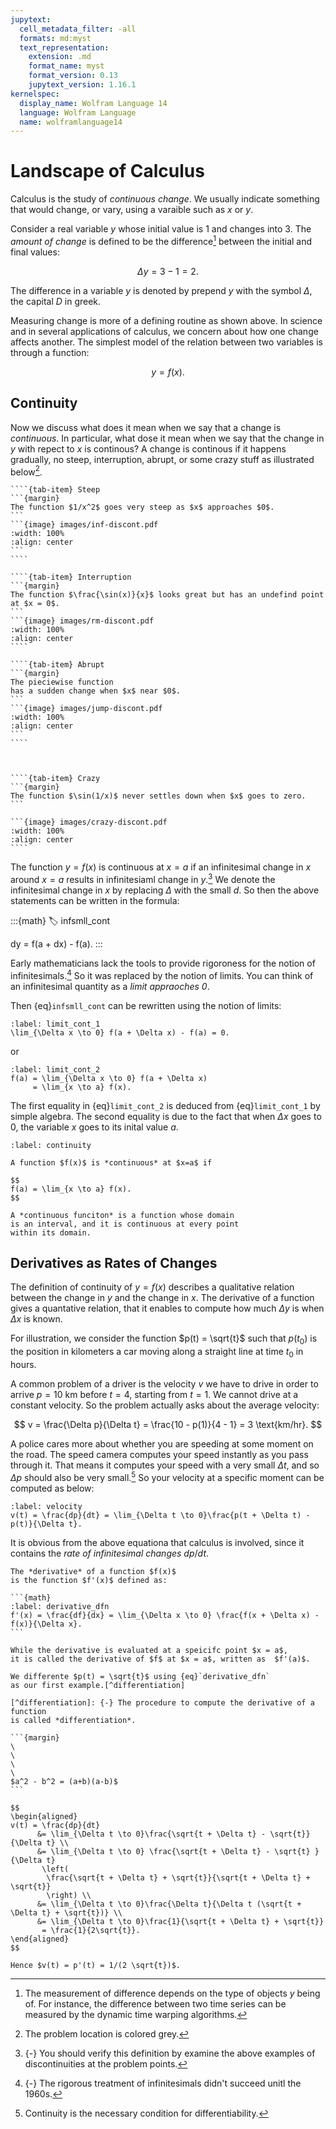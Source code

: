 ```yaml
---
jupytext:
  cell_metadata_filter: -all
  formats: md:myst
  text_representation:
    extension: .md
    format_name: myst
    format_version: 0.13
    jupytext_version: 1.16.1
kernelspec:
  display_name: Wolfram Language 14
  language: Wolfram Language
  name: wolframlanguage14
---
```


# Landscape of Calculus

Calculus is the study of *continuous change*.
We usually indicate something that would change,
or vary, using a varaible such as $x$ or $y$.

Consider a real variable $y$ 
whose initial value is $1$ and changes into $3$.
The *amount of change* is defined to 
be the difference[^distance] between the initial and final values:

$$
\Delta y = 3 - 1 = 2.
$$

The difference in a variable $y$ is denoted by prepend
$y$ with the symbol $\Delta$, the capital $D$ in greek.

[^distance]: The measurement of difference depends on
the type of objects $y$ being of.
For instance, the difference between two time series can
be measured by the dynamic time warping algorithms.

Measuring change is more of a defining routine as shown above.
In science and in several applications of calculus,
we concern about how one change affects another.
The simplest model of the relation between two variables
is through a function:

$$
y = f(x).
$$

## Continuity 

Now we discuss what does it mean when we say that a change is *continuous*.
In particular, what dose it mean when we say that the change in $y$
with repect to $x$ is continous?
A change is continous if it happens gradually, 
no steep, interruption, abrupt, or some crazy stuff as illustrated below[^discont-exmp-epilog].

[^discont-exmp-epilog]: The problem location is colored grey.

`````{tab-set}
````{tab-item} Steep
```{margin}
The function $1/x^2$ goes very steep as $x$ approaches $0$.
```
```{image} images/inf-discont.pdf
:width: 100%
:align: center
```
````

````{tab-item} Interruption
```{margin}
The function $\frac{\sin(x)}{x}$ looks great but has an undefind point at $x = 0$.
```
```{image} images/rm-discont.pdf
:width: 100%
:align: center
````

````{tab-item} Abrupt
```{margin}
The pieciewise function 
has a sudden change when $x$ near $0$.
```
```{image} images/jump-discont.pdf
:width: 100%
:align: center
```
````



````{tab-item} Crazy
```{margin}
The function $\sin(1/x)$ never settles down when $x$ goes to zero.
```

```{image} images/crazy-discont.pdf
:width: 100%
:align: center
````
`````


The function $y = f(x)$ is continuous at $x = a$
if an infinitesimal change in $x$ around $x = a$
results in infinitesiaml change in $y$.[^test-infsmll-cont]
We denote the infinitesimal change in $x$ by 
replacing $\Delta$ with the small $d$.
So then the above statements can be written in the formula:

:::{math}
:label: infsmll_cont

dy = f(a + dx) - f(a).
:::

[^test-infsmll-cont]: {-} You should verify 
this definition by examine the above examples
of discontinuities at the problem points.

Early mathematicians lack the tools to provide 
rigoroness for the notion of infinitesimals.[^infsmll-rebrand]
So it was replaced by the notion of limits.
You can think of an infinitesimal quantity as 
a *limit appraoches $0$*.

Then {eq}`infsmll_cont` can be rewritten using the notion of limits:

```{math}
:label: limit_cont_1
\lim_{\Delta x \to 0} f(a + \Delta x) - f(a) = 0.
```

or

```{math}
:label: limit_cont_2
f(a) = \lim_{\Delta x \to 0} f(a + \Delta x)
     = \lim_{x \to a} f(x). 
```

The first equality in {eq}`limit_cont_2` is deduced from {eq}`limit_cont_1`
by simple algebra.
The second equality is due to the fact that when $\Delta x$ goes to $0$,
the variable $x$ goes to its inital value $a$.

[^infsmll-rebrand]: {-} The rigorous treatment of infinitesimals
didn't succeed unitl the 1960s.


```{prf:definition} Continuity
:label: continuity

A function $f(x)$ is *continuous* at $x=a$ if

$$
f(a) = \lim_{x \to a} f(x).
$$

A *continuous funciton* is a function whose domain
is an interval, and it is continuous at every point
within its domain.
```

## Derivatives as Rates of Changes

The definition of continuity of $y = f(x)$ describes 
a qualitative relation between the change in $y$ and the change in $x$.
The derivative of a function gives a quantative relation,
that it enables to compute how much $\Delta y$ is when $\Delta x$ is known.  

For illustration, we consider the function $p(t) = \sqrt{t}$ 
such that $p(t_0)$ is the position in kilometers 
a car moving along a straight line at time $t_0$ in hours.

A common problem of a driver is the velocity $v$ we have to drive in order to 
arrive $p = 10$ km before $t = 4$, starting from $t = 1$.
We cannot drive at a constant velocity.
So the problem actually asks about the average velocity:

$$ 
v = \frac{\Delta p}{\Delta t} = \frac{10 - p(1)}{4 - 1} = 3 \text{km/hr}.
$$


A police cares more about whether you are speeding at some moment
on the road.
The speed camera computes your speed instantly as you pass through it.
That means it computes your speed with a very small $\Delta t$,
and so $\Delta p$ should also be very small.[^diff-cont]
So your velocity at a specific moment can be computed as below:

```{math}
:label: velocity
v(t) = \frac{dp}{dt} = \lim_{\Delta t \to 0}\frac{p(t + \Delta t) - p(t)}{\Delta t}.
```

[^diff-cont]: Continuity is the necessary condition for differentiability.

It is obvious from the above equationa that calculus is involved, 
since it contains the *rate of infinitesimal changes* $dp/dt$.


````{prf:definition} Derivatives
The *derivative* of a function $f(x)$ 
is the function $f'(x)$ defined as:

```{math}
:label: derivative_dfn
f'(x) = \frac{df}{dx} = \lim_{\Delta x \to 0} \frac{f(x + \Delta x) - f(x)}{\Delta x}.
```

While the derivative is evaluated at a speicifc point $x = a$,
it is called the derivative of $f$ at $x = a$, written as  $f'(a)$.
````



````{prf:example}
We differente $p(t) = \sqrt{t}$ using {eq}`derivative_dfn`
as our first example.[^differentiation]

[^differentiation]: {-} The procedure to compute the derivative of a function
is called *differentiation*.

```{margin}
\
\
\
\
$a^2 - b^2 = (a+b)(a-b)$
```

$$
\begin{aligned}
v(t) = \frac{dp}{dt} 
      &= \lim_{\Delta t \to 0}\frac{\sqrt{t + \Delta t} - \sqrt{t}}{\Delta t} \\
      &= \lim_{\Delta t \to 0} \frac{\sqrt{t + \Delta t} - \sqrt{t} }{\Delta t}
       \left(
        \frac{\sqrt{t + \Delta t} + \sqrt{t}}{\sqrt{t + \Delta t} + \sqrt{t}} 
        \right) \\
      &= \lim_{\Delta t \to 0}\frac{\Delta t}{\Delta t (\sqrt{t + \Delta t} + \sqrt{t})} \\
      &= \lim_{\Delta t \to 0}\frac{1}{\sqrt{t + \Delta t} + \sqrt{t}}
       = \frac{1}{2\sqrt{t}}.
\end{aligned}
$$

Hence $v(t) = p'(t) = 1/(2 \sqrt{t})$.
````

